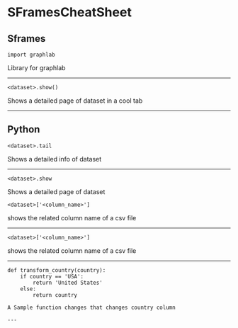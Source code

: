 # SFramesCheatSheet


## Sframes


```
import graphlab
```
Library for graphlab

---






```
<dataset>.show()
```
Shows a detailed page of dataset in a cool tab

---




## Python


```
<dataset>.tail
```

Shows a detailed info of dataset

---


```
<dataset>.show
```
Shows a detailed page of dataset



```
<dataset>['<column_name>']
```
shows the related column name of a csv file

---


```
<dataset>['<column_name>']
```
shows the related column name of a csv file



---
```
def transform_country(country):
    if country == 'USA':
        return 'United States'
    else:
        return country

A Sample function changes that changes country column

---
